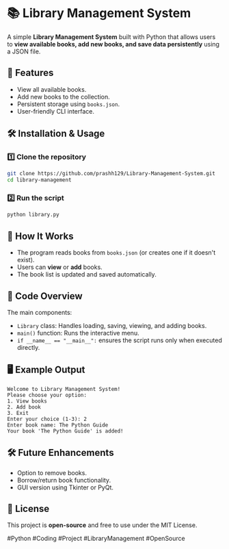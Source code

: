 # 📚 Library Management System

A simple **Library Management System** built with Python that allows users to **view available books, add new books, and save data persistently** using a JSON file.

## 🚀 Features

- View all available books.
- Add new books to the collection.
- Persistent storage using `books.json`.
- User-friendly CLI interface.

## 🛠️ Installation & Usage

### 1️⃣ Clone the repository

```sh
git clone https://github.com/prashh129/Library-Management-System.git
cd library-management
```

### 2️⃣ Run the script

```sh
python library.py
```

## 📌 How It Works

- The program reads books from `books.json` (or creates one if it doesn't exist).
- Users can **view** or **add** books.
- The book list is updated and saved automatically.

## 📜 Code Overview

The main components:

- `Library` class: Handles loading, saving, viewing, and adding books.
- `main()` function: Runs the interactive menu.
- `if __name__ == "__main__":` ensures the script runs only when executed directly.

## 🖥️ Example Output

```
Welcome to Library Management System!
Please choose your option:
1. View books
2. Add book
3. Exit
Enter your choice (1-3): 2
Enter book name: The Python Guide
Your book 'The Python Guide' is added!
```

## 🛠️ Future Enhancements

- Option to remove books.
- Borrow/return book functionality.
- GUI version using Tkinter or PyQt.

## 📜 License

This project is **open-source** and free to use under the MIT License.


#Python #Coding #Project #LibraryManagement #OpenSource

